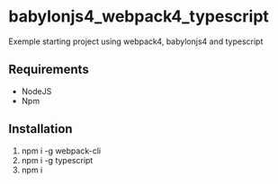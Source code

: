 # babylonjs4_webpack4_typescript
Exemple starting project using webpack4, babylonjs4 and typescript

## Requirements

* NodeJS
* Npm

## Installation
1. npm i -g webpack-cli
2. npm i -g typescript
3. npm i
